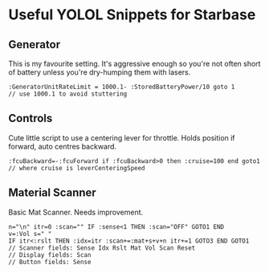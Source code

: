 # Useful YOLOL Snippets for Starbase

## Generator

This is my favourite setting. It's aggressive enough so you're not often short of battery unless you're dry-humping them with lasers.
```
:GeneratorUnitRateLimit = 1000.1- :StoredBatteryPower/10 goto 1
// use 1000.1 to avoid stuttering
```


## Controls

Cute little script to use a centering lever for throttle. Holds position if forward, auto centres backward.

```
:fcuBackward=-:fcuForward if :fcuBackward>0 then :cruise=100 end goto1
// where cruise is leverCenteringSpeed 
```

## Material Scanner

Basic Mat Scanner. Needs improvement. 

```
n="\n" itr=0 :scan="" IF :sense<1 THEN :scan="OFF" GOTO1 END
v=:Vol s=" "
IF itr<:rslt THEN :idx=itr :scan+=:mat+s+v+n itr+=1 GOTO3 END GOTO1 
// Scanner fields: Sense Idx Rslt Mat Vol Scan Reset
// Display fields: Scan
// Button fields: Sense
```
